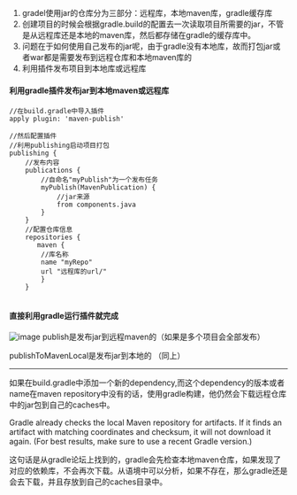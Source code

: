 1. gradel使用jar的仓库分为三部分：远程库，本地maven库，gradle缓存库
1. 创建项目的时候会根据gradle.build的配置去一次读取项目所需要的jar，不管是从远程库还是本地的maven库，然后都存储在gradle的缓存库中。
1. 问题在于如何使用自己发布的jar呢，由于gradle没有本地库，故而打包jar或者war都是需要发布到远程仓库和本地maven库的
1. 利用插件发布项目到本地库或远程库  


#### 利用gradle插件发布jar到本地maven或远程库

```
//在build.gradle中导入插件
apply plugin: 'maven-publish'

//然后配置插件
//利用publishing启动项目打包
publishing {
    //发布内容
    publications {
        //自命名"myPublish"为一个发布任务
        myPublish(MavenPublication) {
            //jar来源
            from components.java
        }
    }
    //配置仓库信息
    repositories {
       maven {
        //库名称
        name "myRepo"
        url "远程库的url/"
        }
    }
 
```

#### 直接利用gradle运行插件就完成
![image](https://img-blog.csdnimg.cn/20181101104640661.png?x-oss-process=image/watermark,type_ZmFuZ3poZW5naGVpdGk,shadow_10,text_aHR0cHM6Ly9ibG9nLmNzZG4ubmV0L2phdmFfdHp4,size_16,color_FFFFFF,t_70)
publish是发布jar到远程maven的（如果是多个项目会全部发布） 

publishToMavenLocal是发布jar到本地的 （同上）

---------

如果在build.gradle中添加一个新的dependency,而这个dependency的版本或者name在maven repository中没有的话，使用gradle构建，他仍然会下载远程仓库中的jar包到自己的caches中。

Gradle already checks the local Maven repository for artifacts. If it finds an artifact with matching coordinates and checksum, it will not download it again. (For best results, make sure to use a recent Gradle version.)

这句话是从gradle论坛上找到的，gradle会先检查本地maven仓库，如果发现了对应的依赖库，不会再次下载。从语境中可以分析，如果不存在，那么gradle还是会去下载，并且存放到自己的caches目录中。